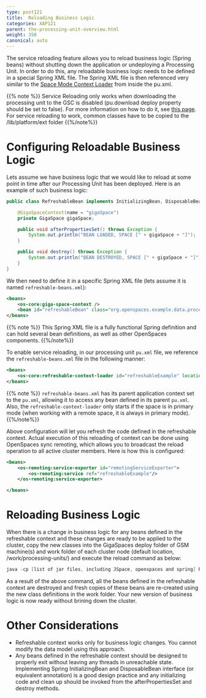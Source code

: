 ```yaml
---
type: post121
title:  Reloading Business Logic
categories: XAP121
parent: the-processing-unit-overview.html
weight: 350
canonical: auto
---
```



 

The service reloading feature allows you to reload business logic (Spring beans) without shutting down the application or undeploying a Processing Unit. In order to do this, any reloadable business logic needs to be defined in a special Spring XML file. The Spring XML file is then referenced very similar to the [Space Mode Context Loader](./space-mode-context-loader.html) from inside the pu.xml.

{{% note %}}
Service Reloading only works when downloading the processing unit to the GSC is disabled (pu.download deploy property should be set to false). For more information on how to do it, see [this page](./deploying-onto-the-service-grid.html#distributionToGSCs).
For service reloading to work, common classes have to be copied to the <GigaSpacesRoot>/lib/platform/ext folder
{{%/note%}}

# Configuring Reloadable Business Logic

Lets assume we have business logic that we would like to reload at some point in time after our Processing Unit has been deployed. Here is an example of such business logic:


```java
public class RefreshableBean implements InitializingBean, DisposableBean {

    @GigaSpaceContext(name = "gigaSpace")
    private GigaSpace gigaSpace;

    public void afterPropertiesSet() throws Exception {
        System.out.println("BEAN LOADED, SPACE [" + gigaSpace + "]");
    }

    public void destroy() throws Exception {
        System.out.println("BEAN DESTROYED, SPACE [" + gigaSpace + "]");
    }
}
```

We then need to define it in a specific Spring XML file (lets assume it is named `refreshable-beans.xml`):


```xml
<beans>
    <os-core:giga-space-context />
    <bean id="refreshableBean" class="org.openspaces.example.data.processor.RefreshableBean"/>
</beans>
```

{{% note %}}
This Spring XML file is a fully functional Spring definition and can hold several bean definitions, as well as other OpenSpaces components.
{{%/note%}}

To enable service reloading, in our processing unit `pu.xml` file, we reference the `refreshable-beans.xml` file in the following manner:


```xml
<beans>
	<os-core:refreshable-context-loader id="refreshableExample" location="classpath:/META-INF/spring/refreshable-beans.xml"/>
</beans>
```

{{% note %}}
`refreshable-beans.xml` has its parent application context set to the `pu.xml`, allowing it to access any bean defined in its parent `pu.xml`. Also, the `refreshable-context-loader` only starts if the space is in primary mode (when working with a remote space, it is always in primary mode).
{{%/note%}}

Above configuration will let you refresh the code defined in the refreshable context. Actual execution of this reloading of context can be done using OpenSpaces sync remoting, which allows you to broadcast the reload operation to all active cluster members. Here is how this is configured:


```xml
<beans>
	<os-remoting:service-exporter id="remotingServiceExporter">
	    <os-remoting:service ref="refreshableExample"/>
	</os-remoting:service-exporter>

</beans>
```

# Reloading Business Logic

When there is a change in business logic for any beans defined in the refreshable context and these changes are ready to be applied to the cluster, copy the new classes into the GigaSpaces deploy folder of GSM machine(s) and work folder of each cluster node (default location, <GigaSpacesRoot>/work/processing-units/<puInstance>) and execute the reload command as below:


```java
java -cp [list of jar files, including JSpace, openspaces and spring] RefreshContextLoaderExecutor jini://*/*/space
```

As a result of the above command, all the beans defined in the refreshable context are destroyed and fresh copies of these beans are re-created using the new class definitions in the work folder. Your new version of business logic is now ready without brining down the cluster.

# Other Considerations

- Refreshable context works only for business logic changes. You cannot modify the data model using this approach.
- Any beans defined in the refreshable context should be designed to properly exit without leaving any threads in unreachable state. Implementing Spring InitializingBean and DisposableBean interface (or equivalent annotation) is a good design practice and any initializing code and clean up should be invoked from the afterPropertiesSet and destroy methods.
